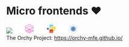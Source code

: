 
<div class="flex flex-col items-center justify-center h-full">
<h1>
Micro frontends ❤️
</h1>

<div class="flex flex-row w-full justify-center gap-8">
    <img src="/assets/bank.ico" />
    <img style="width: 5%" src="/assets/fast-forward.svg" />
    <img style="width: 5%" src="/assets/mlc.png" />
    <img style="width: 5%" src="/assets/fast-forward.svg" />
    <img style="width: 5%" src="/assets/orchy.svg" />
    <img style="width: 5%" src="/assets/fast-forward.svg" />
    <img style="width: 5%" src="/assets/federation.jpeg" />
</div>
</div>

<div class="absolute bottom-4 left-4">
The Orchy Project: <a href="https://orchy-mfe.github.io/">https://orchy-mfe.github.io/</a>
</div>